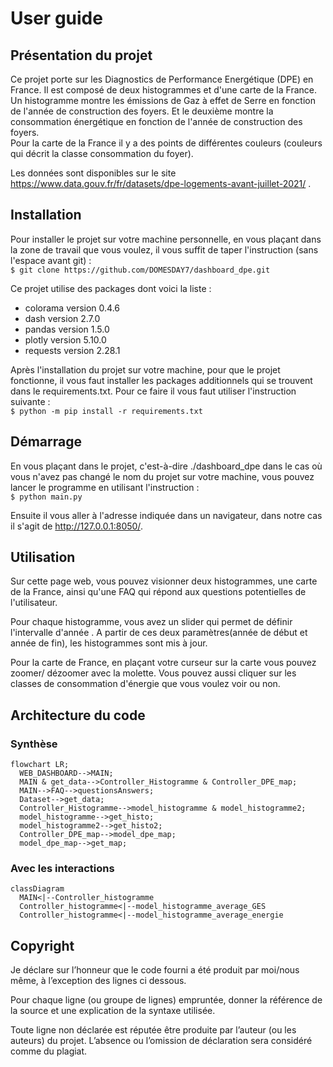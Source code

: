 # User guide
## Présentation du projet
Ce projet porte sur les Diagnostics de Performance Energétique (DPE) en France. Il est composé de deux histogrammes et d'une carte de la France.\
Un histogramme montre les émissions de Gaz à effet de Serre en fonction de l'année de construction des foyers. Et le deuxième montre la consommation énergétique en fonction de l'année de construction des foyers.\
Pour la carte de la France il y a des points de différentes couleurs (couleurs qui décrit la classe consommation du foyer).

Les données sont disponibles sur le site https://www.data.gouv.fr/fr/datasets/dpe-logements-avant-juillet-2021/ .

## Installation
Pour installer le projet sur votre machine personnelle, en vous plaçant dans la zone de travail que vous voulez, il vous suffit de taper l'instruction (sans l'espace avant git) : \
`$ git clone https://github.com/DOMESDAY7/dashboard_dpe.git`

Ce projet utilise des packages dont voici la liste : 
+ colorama version 0.4.6
+ dash version 2.7.0
+ pandas version 1.5.0
+ plotly version 5.10.0
+ requests version 2.28.1

Après l'installation du projet sur votre machine, pour que le projet fonctionne, il vous faut installer les packages additionnels qui se trouvent dans le requirements.txt. Pour ce faire il vous faut utiliser l'instruction suivante : \
`$ python -m pip install -r requirements.txt`

## Démarrage
En vous plaçant dans le projet, c'est-à-dire ./dashboard_dpe dans le cas où vous n'avez pas changé le nom du projet sur votre machine, vous pouvez lancer le programme en utilisant l'instruction : \
`$ python main.py`

Ensuite il vous aller à l'adresse indiquée dans un navigateur, dans notre cas il s'agit de http://127.0.0.1:8050/.

## Utilisation
Sur cette page web, vous pouvez visionner deux histogrammes, une carte de la France, ainsi qu'une FAQ qui répond aux questions potentielles de l'utilisateur. 

Pour chaque histogramme, vous avez un slider qui permet de définir l'intervalle d'année . A partir de ces deux paramètres(année de début et année de fin), les histogrammes sont mis à jour. 

Pour la carte de France, en plaçant votre curseur sur la carte vous pouvez zoomer/ dézoomer avec la molette. Vous pouvez aussi cliquer sur les classes de consommation d'énergie que vous voulez voir ou non.

## Architecture du code

### Synthèse
```mermaid
flowchart LR;
  WEB_DASHBOARD-->MAIN;
  MAIN & get_data-->Controller_Histogramme & Controller_DPE_map;
  MAIN-->FAQ-->questionsAnswers;
  Dataset-->get_data;
  Controller_Histogramme-->model_histogramme & model_histogramme2;
  model_histogramme-->get_histo;
  model_histogramme2-->get_histo2;
  Controller_DPE_map-->model_dpe_map;
  model_dpe_map-->get_map;
```
### Avec les interactions
```mermaid
classDiagram
  MAIN<|--Controller_histogramme
  Controller_histogramme<|--model_histogramme_average_GES
  Controller_histogramme<|--model_histogramme_average_energie

```



## Copyright
Je déclare sur l’honneur que le code fourni a été produit par moi/nous même, à l’exception des lignes ci dessous.

Pour chaque ligne (ou groupe de lignes) empruntée, donner la référence de la source et une explication de la syntaxe utilisée.

Toute ligne non déclarée est réputée être produite par l’auteur (ou les auteurs) du projet. L’absence ou l’omission de déclaration sera considéré comme du plagiat.